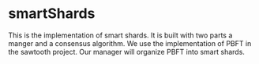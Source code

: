 # smartShards
This is the implementation of smart shards. It is built with two parts a manger and a consensus algorithm. We use the implementation of PBFT in the sawtooth project. Our manager will organize PBFT into smart shards.
